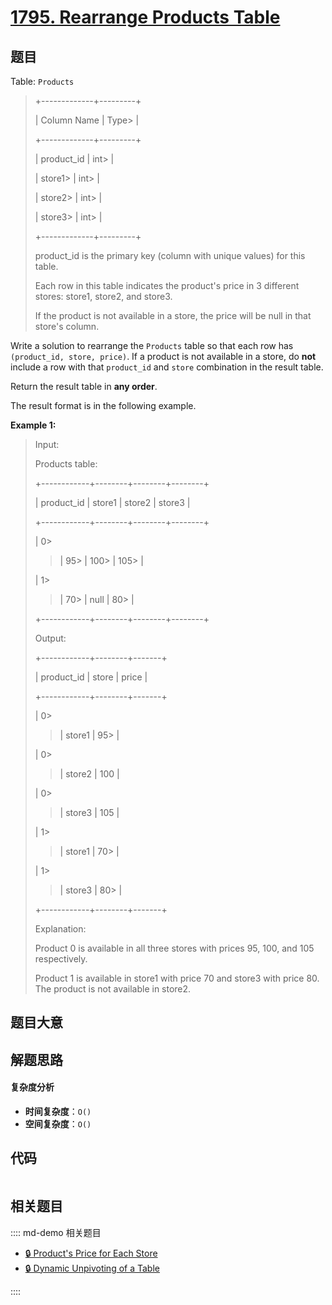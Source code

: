 # [1795. Rearrange Products Table](https://leetcode.com/problems/rearrange-products-table/)

## 题目

Table: `Products`

> +-------------+---------+
>
> | Column Name | Type>
> |
>
> +-------------+---------+
>
> | product_id | int>
> |
>
> | store1>
> | int>
> |
>
> | store2>
> | int>
> |
>
> | store3>
> | int>
> |
>
> +-------------+---------+
>
> product_id is the primary key (column with unique values) for this table.
>
> Each row in this table indicates the product's price in 3 different stores: store1, store2, and store3.
>
> If the product is not available in a store, the price will be null in that store's column.

Write a solution to rearrange the `Products` table so that each row has
`(product_id, store, price)`. If a product is not available in a store, do
**not** include a row with that `product_id` and `store` combination in the
result table.

Return the result table in **any order**.

The result format is in the following example.

**Example 1:**

> Input:
>
> Products table:
>
> +------------+--------+--------+--------+
>
> | product_id | store1 | store2 | store3 |
>
> +------------+--------+--------+--------+
>
> | 0>
>
> > | 95>
> > | 100>
> > | 105>
> > |
>
> | 1>
>
> > | 70>
> > | null | 80>
> > |
>
> +------------+--------+--------+--------+
>
> Output:
>
> +------------+--------+-------+
>
> | product_id | store | price |
>
> +------------+--------+-------+
>
> | 0>
>
> > | store1 | 95>
> > |
>
> | 0>
>
> > | store2 | 100 |
>
> | 0>
>
> > | store3 | 105 |
>
> | 1>
>
> > | store1 | 70>
> > |
>
> | 1>
>
> > | store3 | 80>
> > |
>
> +------------+--------+-------+
>
> Explanation:
>
> Product 0 is available in all three stores with prices 95, 100, and 105 respectively.
>
> Product 1 is available in store1 with price 70 and store3 with price 80. The product is not available in store2.

## 题目大意

## 解题思路

#### 复杂度分析

- **时间复杂度**：`O()`
- **空间复杂度**：`O()`

## 代码

```javascript

```

## 相关题目

:::: md-demo 相关题目

- [🔒 Product's Price for Each Store](https://leetcode.com/problems/products-price-for-each-store)
- [🔒 Dynamic Unpivoting of a Table](https://leetcode.com/problems/dynamic-unpivoting-of-a-table)

::::
